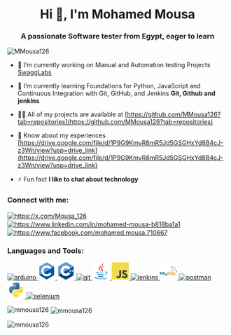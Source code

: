 <h1 align="center">Hi 👋, I'm Mohamed Mousa</h1>
<h3 align="center">A passionate Software tester from Egypt, eager to learn</h3>

<p align="left"> <img src="https://komarev.com/ghpvc/?username=mmousa126&label=Profile%20views&color=0e75b6&style=flat" alt="MMousa126" /> </p>

- 🔭 I’m currently working on Manual and Automation testing Projects [SwaggLabs](https://github.com/MMousa126/SwaggLabs-AutomationProject.git)

- 🌱 I’m currently learning Foundations for Python, JavaScript and Continuous Integration with Git, GitHub, and Jenkins **Git, Github and jenkins**

- 👨‍💻 All of my projects are available at [https://github.com/MMousa126?tab=repositories](https://github.com/MMousa126?tab=repositories)

- 📄 Know about my experiences [https://drive.google.com/file/d/1P9G9KmyR8mR5Jd5GSGHxYd8B4cJ-z3Wn/view?usp=drive_link](https://drive.google.com/file/d/1P9G9KmyR8mR5Jd5GSGHxYd8B4cJ-z3Wn/view?usp=drive_link)

- ⚡ Fun fact **I like to chat about technology**

<h3 align="left">Connect with me:</h3>
<p align="left">
<a href="https://twitter.com/https://x.com/Mousa_126" target="blank"><img align="center" src="https://raw.githubusercontent.com/rahuldkjain/github-profile-readme-generator/master/src/images/icons/Social/twitter.svg" alt="https://x.com/Mousa_126" height="30" width="40" /></a>
<a href="https://linkedin.com/in/https://www.linkedin.com/in/mohamed-mousa-b818ba1a1" target="blank"><img align="center" src="https://raw.githubusercontent.com/rahuldkjain/github-profile-readme-generator/master/src/images/icons/Social/linked-in-alt.svg" alt="https://www.linkedin.com/in/mohamed-mousa-b818ba1a1" height="30" width="40" /></a>
<a href="https://fb.com/https://www.facebook.com/mohamed.mousa.710667" target="blank"><img align="center" src="https://raw.githubusercontent.com/rahuldkjain/github-profile-readme-generator/master/src/images/icons/Social/facebook.svg" alt="https://www.facebook.com/mohamed.mousa.710667" height="30" width="40" /></a>
</p>

<h3 align="left">Languages and Tools:</h3>
<p align="left"> <a href="https://www.arduino.cc/" target="_blank" rel="noreferrer"> <img src="https://cdn.worldvectorlogo.com/logos/arduino-1.svg" alt="arduino" width="40" height="40"/> </a> <a href="https://www.cprogramming.com/" target="_blank" rel="noreferrer"> <img src="https://raw.githubusercontent.com/devicons/devicon/master/icons/c/c-original.svg" alt="c" width="40" height="40"/> </a> <a href="https://www.w3schools.com/cpp/" target="_blank" rel="noreferrer"> <img src="https://raw.githubusercontent.com/devicons/devicon/master/icons/cplusplus/cplusplus-original.svg" alt="cplusplus" width="40" height="40"/> </a> <a href="https://git-scm.com/" target="_blank" rel="noreferrer"> <img src="https://www.vectorlogo.zone/logos/git-scm/git-scm-icon.svg" alt="git" width="40" height="40"/> </a> <a href="https://www.java.com" target="_blank" rel="noreferrer"> <img src="https://raw.githubusercontent.com/devicons/devicon/master/icons/java/java-original.svg" alt="java" width="40" height="40"/> </a> <a href="https://developer.mozilla.org/en-US/docs/Web/JavaScript" target="_blank" rel="noreferrer"> <img src="https://raw.githubusercontent.com/devicons/devicon/master/icons/javascript/javascript-original.svg" alt="javascript" width="40" height="40"/> </a> <a href="https://www.jenkins.io" target="_blank" rel="noreferrer"> <img src="https://www.vectorlogo.zone/logos/jenkins/jenkins-icon.svg" alt="jenkins" width="40" height="40"/> </a> <a href="https://www.mysql.com/" target="_blank" rel="noreferrer"> <img src="https://raw.githubusercontent.com/devicons/devicon/master/icons/mysql/mysql-original-wordmark.svg" alt="mysql" width="40" height="40"/> </a> <a href="https://postman.com" target="_blank" rel="noreferrer"> <img src="https://www.vectorlogo.zone/logos/getpostman/getpostman-icon.svg" alt="postman" width="40" height="40"/> </a> <a href="https://www.python.org" target="_blank" rel="noreferrer"> <img src="https://raw.githubusercontent.com/devicons/devicon/master/icons/python/python-original.svg" alt="python" width="40" height="40"/> </a> <a href="https://www.selenium.dev" target="_blank" rel="noreferrer"> <img src="https://raw.githubusercontent.com/detain/svg-logos/780f25886640cef088af994181646db2f6b1a3f8/svg/selenium-logo.svg" alt="selenium" width="40" height="40"/> </a> </p>

<p><img align="left" src="https://github-readme-stats.vercel.app/api/top-langs?username=mmousa126&show_icons=true&locale=en&layout=compact" alt="mmousa126" /></p>

<p>&nbsp;<img align="center" src="https://github-readme-stats.vercel.app/api?username=mmousa126&show_icons=true&locale=en" alt="mmousa126" /></p>

<p><img align="center" src="https://github-readme-streak-stats.herokuapp.com/?user=mmousa126&" alt="mmousa126" /></p>

